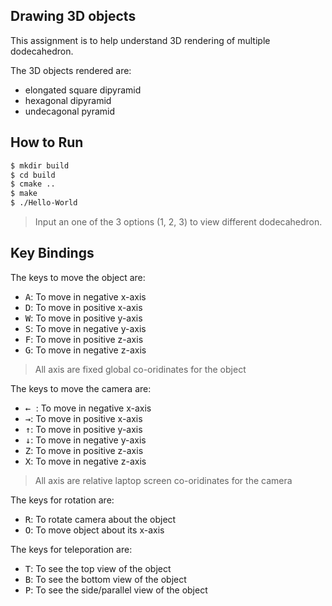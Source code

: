 ## Drawing 3D objects

This assignment is to help understand 3D rendering of multiple dodecahedron.

The 3D objects rendered are:
 - elongated square dipyramid
 - hexagonal dipyramid
 - undecagonal pyramid

## How to Run

```bash
$ mkdir build
$ cd build
$ cmake ..
$ make
$ ./Hello-World
```

> Input an one of the 3 options (1, 2, 3) to view different dodecahedron.

## Key Bindings

The keys to move the object are:
 - <kbd>A</kbd>: To move in negative x-axis
 - <kbd>D</kbd>: To move in positive x-axis
 - <kbd>W</kbd>: To move in positive y-axis
 - <kbd>S</kbd>: To move in negative y-axis
 - <kbd>F</kbd>: To move in positive z-axis
 - <kbd>G</kbd>: To move in negative z-axis 

> All axis are fixed global co-oridinates for the object

The keys to move the camera are:
 - <kbd>← </kbd>: To move in negative x-axis
 - <kbd>→</kbd>: To move in positive x-axis
 - <kbd>↑</kbd>: To move in positive y-axis
 - <kbd>↓</kbd>: To move in negative y-axis
 - <kbd>Z</kbd>: To move in positive z-axis
 - <kbd>X</kbd>: To move in negative z-axis 

> All axis are relative laptop screen co-oridinates for the camera

The keys for rotation are:
 - <kbd>R</kbd>: To rotate camera about the object
 - <kbd>O</kbd>: To move object about its x-axis

The keys for teleporation are:
 - <kbd>T</kbd>: To see the top view of the object
 - <kbd>B</kbd>: To see the bottom view of the object
 - <kbd>P</kbd>: To see the side/parallel view of the object
